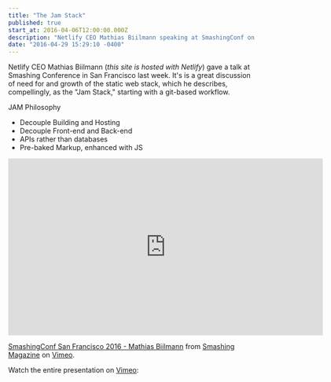 ```yaml
---
title: "The Jam Stack"
published: true
start_at: 2016-04-06T12:00:00.000Z
description: "Netlify CEO Mathias Biilmann speaking at SmashingConf on the JAM Stack."
date: "2016-04-29 15:29:10 -0400"
---
```

Netlify CEO Mathias Biilmann (_this site is hosted with Netlify_) gave a talk at Smashing Conference in San Francisco last week. It's is a great discussion of need for and growth of the static web stack, which he describes, compellingly, as the "Jam Stack," starting with a git-based workflow.


JAM Philosophy

- Decouple Building and Hosting
- Decouple Front-end and Back-end
- APIs rather than databases
- Pre-baked Markup, enhanced with JS


<div class="embed-container">
<iframe src="https://player.vimeo.com/video/163522126?title=0&byline=0&portrait=0" width="640" height="360" frameborder="0" webkitallowfullscreen mozallowfullscreen allowfullscreen></iframe>
<p><a href="https://vimeo.com/163522126">SmashingConf San Francisco 2016 - Mathias Biilmann</a> from <a href="https://vimeo.com/smashingmagazine">Smashing Magazine</a> on <a href="https://vimeo.com">Vimeo</a>.</p>
</div>

Watch the entire presentation on [Vimeo](https://vimeo.com/163522126):
